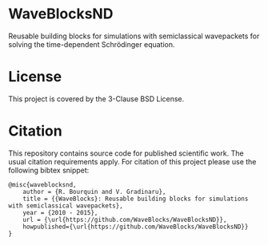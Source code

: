 WaveBlocksND
============

Reusable building blocks for simulations with semiclassical wavepackets
for solving the time-dependent Schrödinger equation.


License
=======

This project is covered by the 3-Clause BSD License.


Citation
========

This repository contains source code for published scientific work.
The usual citation requirements apply. For citation of this project
please use the following bibtex snippet:

    @misc{waveblocksnd,
        author = {R. Bourquin and V. Gradinaru},
        title = {{WaveBlocks}: Reusable building blocks for simulations with semiclassical wavepackets},
        year = {2010 - 2015},
        url = {\url{https://github.com/WaveBlocks/WaveBlocksND}},
        howpublished={\url{https://github.com/WaveBlocks/WaveBlocksND}}
    }
